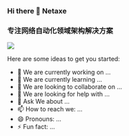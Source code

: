 ### Hi there 👋 Netaxe
### 专注网络自动化领域架构解决方案
<!-- **netaxe/netaxe** is a ✨ _special_ ✨ repository because its `README.md` (this file) appears on your GitHub profile. -->
<!-- [![Anurag's GitHub stats](https://github-readme-stats.vercel.app/api?username=netaxe&show_icons=true&theme=radical)](https://github.com/netaxe/netaxe.git) -->

<picture>
<source
  srcset="https://github-readme-stats.vercel.app/api?username=netaxe&show_icons=true&theme=dark"
  media="(prefers-color-scheme: dark)"
/>
<source
  srcset="https://github-readme-stats.vercel.app/api?username=netaxe&show_icons=true"
  media="(prefers-color-scheme: light), (prefers-color-scheme: no-preference)"
/>
<img src="https://github-readme-stats.vercel.app/api?username=netaxe&show_icons=true" />
</picture>


Here are some ideas to get you started:

- 🔭 We are currently working on ...
- 🌱 We are  currently learning ...
- 👯 We are  looking to collaborate on ...
- 🤔 We are  looking for help with ...
- 💬 Ask We  about ...
- 📫 How to reach we: ...
- 😄 Pronouns: ...
- ⚡ Fun fact: ...

